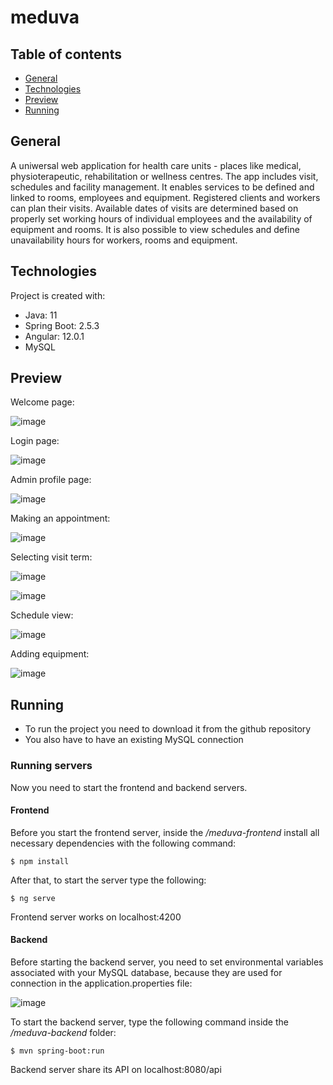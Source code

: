 # meduva
## Table of contents
* [General](#general)
* [Technologies](#technologies)
* [Preview](#preview)
* [Running](#running)

## General
A uniwersal web application for health care units - places like medical, physioterapeutic, rehabilitation or wellness centres. The app includes visit, schedules and facility management. It enables services to be defined and linked to rooms, employees and equipment. Registered clients and workers can plan their visits. Available dates of visits are determined based on properly set working hours of individual employees and the availability of equipment and rooms. It is also possible to view schedules and define unavailability hours for workers, rooms and equipment.

## Technologies
Project is created with:
* Java: 11
* Spring Boot: 2.5.3
* Angular: 12.0.1
* MySQL

## Preview
Welcome page:

![image](https://user-images.githubusercontent.com/54111855/150813121-eabbd726-ef8c-4980-b195-202fe8e1de95.png)

Login page:

![image](https://user-images.githubusercontent.com/54111855/150813347-cc4fcb86-a9fc-4df2-9e06-60c0b259dfc1.png)

Admin profile page:

![image](https://user-images.githubusercontent.com/54111855/150813515-dcb1480c-1155-4b16-9d30-1bb79cd5d97e.png)

Making an appointment:

![image](https://user-images.githubusercontent.com/54111855/150813882-dcdaa879-c011-4d85-b0dd-ac6681bc440c.png)

Selecting visit term:

![image](https://user-images.githubusercontent.com/54111855/150815035-dedd8ab1-eba6-4684-a3cd-1cb18ff9821b.png)

![image](https://user-images.githubusercontent.com/54111855/150814911-65a5707b-5794-4ff3-b088-4f824fd67ac8.png)

Schedule view:

![image](https://user-images.githubusercontent.com/54111855/150816341-2d4c9743-33ef-4128-b91f-d74be946ec5d.png)

Adding equipment:

![image](https://user-images.githubusercontent.com/54111855/150817394-283ae555-2176-48e7-b9c8-a9b5fa25e591.png)


## Running
* To run the project you need to download it from the github repository
* You also have to have an existing MySQL connection

### Running servers
Now you need to start the frontend and backend servers.

#### Frontend
Before you start the frontend server, inside the  _/meduva-frontend_ install all necessary dependencies with the following command:
```
$ npm install
```
After that, to start the server type the following:
```
$ ng serve
```
Frontend server works on localhost:4200

#### Backend
Before starting the backend server, you need to set environmental variables associated with your MySQL database, because they are used for connection in the application.properties file:

![image](https://user-images.githubusercontent.com/54111855/150802395-812a59bf-8b41-4ee4-b940-6057f0e7f843.png)

To start the backend server, type the following command inside the _/meduva-backend_ folder:
```
$ mvn spring-boot:run
```
Backend server share its API on localhost:8080/api
